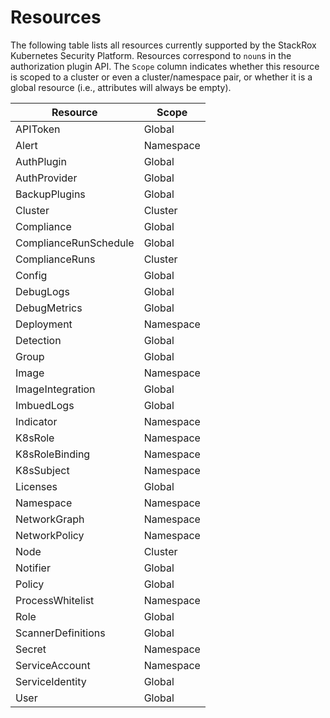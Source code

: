 # Resources

The following table lists all resources currently supported by the
StackRox Kubernetes Security Platform. Resources correspond to `noun`s
in the authorization plugin API. The `Scope` column indicates
whether this resource is scoped to a cluster or even a cluster/namespace
pair, or whether it is a global resource (i.e., attributes will always be empty).

| Resource              | Scope     |
| --------------------- | --------- |
| APIToken              | Global    |
| Alert                 | Namespace |
| AuthPlugin            | Global    |
| AuthProvider          | Global    |
| BackupPlugins         | Global    |
| Cluster               | Cluster   |
| Compliance            | Global    |
| ComplianceRunSchedule | Global    |
| ComplianceRuns        | Cluster   |
| Config                | Global    |
| DebugLogs             | Global    |
| DebugMetrics          | Global    |
| Deployment            | Namespace |
| Detection             | Global    |
| Group                 | Global    |
| Image                 | Namespace |
| ImageIntegration      | Global    |
| ImbuedLogs            | Global    |
| Indicator             | Namespace |
| K8sRole               | Namespace |
| K8sRoleBinding        | Namespace |
| K8sSubject            | Namespace |
| Licenses              | Global    |
| Namespace             | Namespace |
| NetworkGraph          | Namespace |
| NetworkPolicy         | Namespace |
| Node                  | Cluster   |
| Notifier              | Global    |
| Policy                | Global    |
| ProcessWhitelist      | Namespace |
| Role                  | Global    |
| ScannerDefinitions    | Global    |
| Secret                | Namespace |
| ServiceAccount        | Namespace |
| ServiceIdentity       | Global    |
| User                  | Global    |
